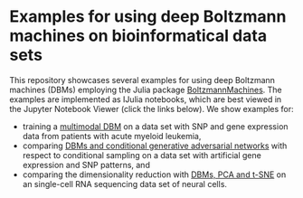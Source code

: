 
# Examples for using deep Boltzmann machines on bioinformatical data sets

This repository showcases several examples for using deep Boltzmann machines (DBMs) employing the Julia package [BoltzmannMachines](https://github.com/stefan-m-lenz/BoltzmannMachines.jl). The examples are implemented as IJulia notebooks, which are best viewed in the Jupyter Notebook Viewer (click the links below). We show examples for:

* training a [multimodal DBM](https://nbviewer.jupyter.org/github/stefan-m-lenz/BMs4BInf2019/blob/f125483dd00a497329cfd243ae5c7e6baa7d093a/multimodal_example/MultimodalDBMExample.ipynb) on a data set with SNP and gene expression data from patients with acute myeloid leukemia,
* comparing [DBMs and conditional generative adversarial networks](https://nbviewer.jupyter.org/github/stefan-m-lenz/BMs4BInf2019/blob/f125483dd00a497329cfd243ae5c7e6baa7d093a/cgan_vs_dbm_example/cganvsdbm.ipynb) with respect to conditional sampling on a data set with artificial gene expression and SNP patterns, and
* comparing the dimensionality reduction with [DBMs, PCA and t-SNE](https://nbviewer.jupyter.org/github/stefan-m-lenz/BMs4BInf2019/blob/f125483dd00a497329cfd243ae5c7e6baa7d093a/pca_tsne_dbm_example/pca_tsne_dbm.ipynb) on an single-cell RNA sequencing data set of neural cells.

